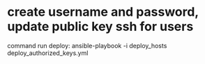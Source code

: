 # create username and password, update public key ssh for users
command run deploy:
ansible-playbook -i deploy_hosts deploy_authorized_keys.yml
